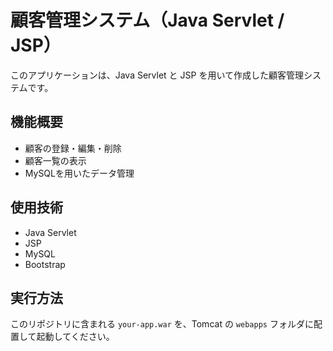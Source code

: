 # 顧客管理システム（Java Servlet / JSP）

このアプリケーションは、Java Servlet と JSP を用いて作成した顧客管理システムです。

## 機能概要
- 顧客の登録・編集・削除
- 顧客一覧の表示
- MySQLを用いたデータ管理

## 使用技術
- Java Servlet
- JSP
- MySQL
- Bootstrap

## 実行方法
このリポジトリに含まれる `your-app.war` を、Tomcat の `webapps` フォルダに配置して起動してください。
